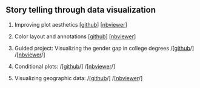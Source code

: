 ## Story telling through data visualization 

1. Improving plot aesthetics [[github](https://github.com/alvinctk/DataQuest/blob/master/Storytelling_Through_Data_Visualization/01_Improving_Plot_Aesthetics/Improving_Plot_Aesthetics.ipynb)] [[nbviewer](https://nbviewer.jupyter.org/github/alvinctk/DataQuest/blob/master/Storytelling_Through_Data_Visualization/01_Improving_Plot_Aesthetics/Improving_Plot_Aesthetics.ipynb)]

2. Color layout and annotations [[github](https://github.com/alvinctk/DataQuest/blob/master/Storytelling_Through_Data_Visualization/02_Color_Layout_And_Annotations/Color_Layout_And_Annotations.ipynb)] [[nbviewer](https://nbviewer.jupyter.org/github/alvinctk/DataQuest/blob/master/Storytelling_Through_Data_Visualization/02_Color_Layout_And_Annotations/Color_Layout_And_Annotations.ipynb)]

3. Guided project: Visualizing the gender gap in college degrees /[[github](https://github.com/alvinctk/DataQuest/blob/master/Storytelling_Through_Data_Visualization/03_Guided_Project_Visualizing_The_Gender_Gap_In_College_Degrees/Project_Visualizing_The_Gender_Gap_In_College_Degrees.ipynb)/] /[[nbviewer](https://nbviewer.jupyter.org/github/alvinctk/DataQuest/blob/master/Storytelling_Through_Data_Visualization/03_Guided_Project_Visualizing_The_Gender_Gap_In_College_Degrees/Project_Visualizing_The_Gender_Gap_In_College_Degrees.ipynb)/]

4. Conditional plots: /[[github](https://github.com/alvinctk/DataQuest/blob/master/Storytelling_Through_Data_Visualization/04_Conditional_Plots/Conditional_Plots.ipynb)/] /[[nbviewer](https://nbviewer.jupyter.org/github/alvinctk/DataQuest/blob/master/Storytelling_Through_Data_Visualization/04_Conditional_Plots/Conditional_Plots.ipynb)/]

5. Visualizing geographic data: /[[github](https://github.com/alvinctk/DataQuest/blob/master/Storytelling_Through_Data_Visualization/05_Visualizing_Geographic_Data/Visualizing_Geographic_Data.ipynb)/] /[[nbviewer](https://nbviewer.jupyter.org/github/alvinctk/DataQuest/blob/master/Storytelling_Through_Data_Visualization/05_Visualizing_Geographic_Data/Visualizing_Geographic_Data.ipynb)/]

